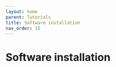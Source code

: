 ```yaml
--- 
layout: home
parent: Tutorials
title: Software installation
nav_order: 15
--- 
```

# Software installation
